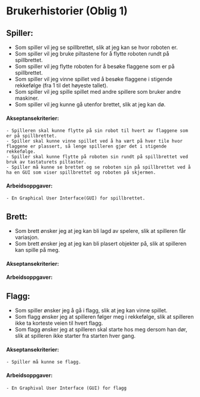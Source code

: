 # Brukerhistorier (Oblig 1)
## Spiller:
- Som spiller vil jeg se spillbrettet, slik at jeg kan se hvor roboten er.
- Som spiller vil jeg bruke piltastene for å flytte roboten rundt på spillbrettet.
- Som spiller vil jeg flytte roboten for å besøke flaggene som er på spillbrettet.
- Som spiller vil jeg vinne spillet ved å besøke flaggene i stigende rekkefølge (fra 1 til det høyeste tallet).
- Som spiller vil jeg spille spillet med andre spillere som bruker andre maskiner.
- Som spiller vil jeg kunne gå utenfor brettet, slik at jeg kan dø.
#### Akseptansekriterier:
    - Spilleren skal kunne flytte på sin robot til hvert av flaggene som er på spillbrettet. 
    - Spiller skal kunne vinne spillet ved å ha vært på hver tile hvor flaggene er plassert, så lenge spilleren gjør det i stigende rekkefølge.  
    - Spiller skal kunne flytte på roboten sin rundt på spillbrettet ved bruk av tastaturets piltaster.
    - Spiller må kunne se brettet og se roboten sin på spillbrettet ved å ha en GUI som viser spillbrettet og roboten på skjermen.
#### Arbeidsoppgaver:
    - En Graphical User Interface(GUI) for spillbrettet.
## Brett:
- Som brett ønsker jeg at jeg kan bli lagd av spelere, slik at spilleren får variasjon.
- Som brett ønsker jeg at jeg kan bli plasert objekter på, slik at spilleren kan spille på meg.
#### Akseptansekriterier:
#### Arbeidsoppgaver:
## Flagg:
- Som spiller ønsker jeg å gå i flagg, slik at jeg kan vinne spillet.
- Som flagg ønsker jeg at spilleren følger meg i rekkefølge, slik at spilleren ikke ta korteste veien til hvert flagg.
- Som flagg ønsker jeg at spilleren skal starte hos meg dersom han dør, slik at spilleren ikke starter fra starten hver gang.
#### Akseptansekriterier:
    - Spiller må kunne se flagg.
#### Arbeidsoppgaver:
    - En Graphival User Interface (GUI) for flagg